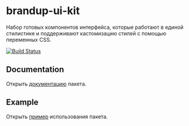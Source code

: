 # brandup-ui-kit

Набор готовых компонентов интерфейса, которые работают в единой стилистике и поддерживают кастомизацию стилей с помощью переменных CSS.

[![Build Status](https://dev.azure.com/brandup/BrandUp%20Core/_apis/build/status%2FBrandUp%2Fbrandup-ui-kit?branchName=main)](https://dev.azure.com/brandup/BrandUp%20Core/_build/latest?definitionId=81&branchName=main)

## Documentation

Открыть [документацию](npm/brandup-ui-kit/README.md) пакета.

## Example

Открыть [пример](npm/brandup-ui-example/README.md) использования пакета.